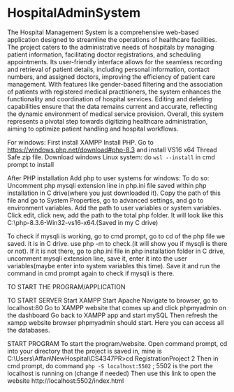 # HospitalAdminSystem
The Hospital Management System is a comprehensive web-based application designed to streamline the operations of healthcare facilities. The project caters to the administrative needs of hospitals by managing patient information, facilitating doctor registrations, and scheduling appointments. Its user-friendly interface allows for the seamless recording and retrieval of patient details, including personal information, contact numbers, and assigned doctors, improving the efficiency of patient care management. With features like gender-based filtering and the association of patients with registered medical practitioners, the system enhances the functionality and coordination of hospital services. Editing and deleting capabilities ensure that the data remains current and accurate, reflecting the dynamic environment of medical service provision. Overall, this system represents a pivotal step towards digitizing healthcare administration, aiming to optimize patient handling and hospital workflows.


For windows:
First install XAMPP
Install PHP. Go to https://windows.php.net/download#php-8.3 and install VS16 x64 Thread Safe zip file.
Download windows Linux system: do `wsl --install` in cmd prompt to install

After PHP installation
Add php to user systems for windows:
To do so: Uncomment php mysqli extension line in php.ini file saved within php installation in C drive(where you just downloaded it). 
Copy the path of this file and go to System Properties, go to advanced settings, and go to environment variables. Add the path to user variables or system variables. Click edit, click new, add the path to the total php folder. It will look like this C:\php-8.3.6-Win32-vs16-x64.(Saved in my C drive)

To check if mysqli is working, go to cmd prompt, go to cd of the php file we saved. it is in C drive. 
use php -m to check.(it will show you if mysqli is there or not). If it is not there, go to php.ini file in php installation folder in C drive, uncomment mysqli extension line, save it, enter it into the user variables(maybe enter into system variables this time). Save it and run the command in cmd prompt again to check if mysqli is there.


TO START THE PROGRAM/APPLICATION

TO START SERVER
Start XAMPP
Start Apache
Navigate to browser, go to localhost:80 
Go to XAMPP website that comes up and click phpmyadmin on the dashboard
Go back to XAMPP app and start mySQL
Then refresh the xampp website browser
phpmyadmin should start. Here you can access all the databases.

START PROGRAM
To start the program/website.
Open command prompt, cd into your directory that the project is saved in, mine is 
C:\Users\Affan\NewHospital\CS4347PR>cd RegistrationProject 2
Then in cmd prompt, do command `php -S localhost:5502` ; 5502 is the port the localhost is running on (change if needed)
Then use this link to open the website
http://localhost:5502/index.html

